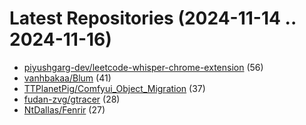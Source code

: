 # Latest Repositories (2024-11-14 .. 2024-11-16)

- [piyushgarg-dev/leetcode-whisper-chrome-extension](https://github.com/piyushgarg-dev/leetcode-whisper-chrome-extension) (56)
- [vanhbakaa/Blum](https://github.com/vanhbakaa/Blum) (41)
- [TTPlanetPig/Comfyui_Object_Migration](https://github.com/TTPlanetPig/Comfyui_Object_Migration) (37)
- [fudan-zvg/gtracer](https://github.com/fudan-zvg/gtracer) (28)
- [NtDallas/Fenrir](https://github.com/NtDallas/Fenrir) (27)
